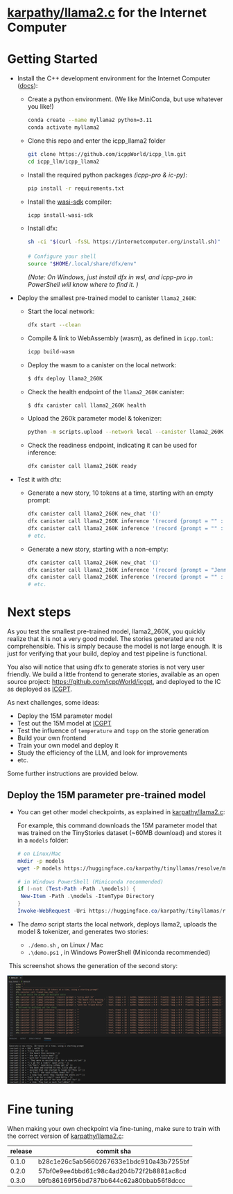 # [karpathy/llama2.c](https://github.com/karpathy/llama2.c) for the Internet Computer

# Getting Started

- Install the C++ development environment for the Internet Computer ([docs](https://docs.icpp.world/installation.html)):
  - Create a python environment. (We like MiniConda, but use whatever you like!)
    ```bash
    conda create --name myllama2 python=3.11
    conda activate myllama2 
    ```
  - Clone this repo and enter the icpp_llama2 folder
    ```bash
    git clone https://github.com/icppWorld/icpp_llm.git
    cd icpp_llm/icpp_llama2
    ```
  - Install the required python packages *(icpp-pro & ic-py)*:
    ```bash
    pip install -r requirements.txt
    ```
  - Install the [wasi-sdk](https://github.com/WebAssembly/wasi-sdk) compiler:
    ```bash
    icpp install-wasi-sdk
    ```
  - Install dfx:
    ```bash
    sh -ci "$(curl -fsSL https://internetcomputer.org/install.sh)"
    
    # Configure your shell
    source "$HOME/.local/share/dfx/env"
    ```
    *(Note: On Windows, just install dfx in wsl, and icpp-pro in PowerShell will know where to find it. )*
  
- Deploy the smallest pre-trained model to canister `llama2_260K`:
  - Start the local network:
    ```bash
    dfx start --clean
    ```
  - Compile & link to WebAssembly (wasm), as defined in `icpp.toml`:
    ```bash
    icpp build-wasm
    ```
  - Deploy the wasm to a canister on the local network:
    ```bash
    $ dfx deploy llama2_260K
    ```
  - Check the health endpoint of the `llama2_260K` canister:
    ```bash
    $ dfx canister call llama2_260K health
    ```
  - Upload the 260k parameter model & tokenizer:
    ```bash
    python -m scripts.upload --network local --canister llama2_260K --model stories260K/stories260K.bin --tokenizer stories260K/tok512.bin
    ```
  - Check the readiness endpoint, indicating it can be used for inference:
    ```bash
    dfx canister call llama2_260K ready
    ```

- Test it with dfx:  
  - Generate a new story, 10 tokens at a time, starting with an empty prompt:
    ```bash
    dfx canister call llama2_260K new_chat '()'
    dfx canister call llama2_260K inference '(record {prompt = "" : text; steps = 10 : nat64; temperature = 0.9 : float32; topp = 0.9 : float32; rng_seed = 0 : nat64;})'
    dfx canister call llama2_260K inference '(record {prompt = "" : text; steps = 10 : nat64; temperature = 0.9 : float32; topp = 0.9 : float32; rng_seed = 0 : nat64;})'
    # etc.
    ```
  - Generate a new story, starting with a non-empty:
    ```bash
    dfx canister call llama2_260K new_chat '()'
    dfx canister call llama2_260K inference '(record {prompt = "Jenny climbed in a tree" : text; steps = 10 : nat64; temperature = 0.9 : float32; topp = 0.9 : float32; rng_seed = 0 : nat64;})'
    dfx canister call llama2_260K inference '(record {prompt = "" : text; steps = 10 : nat64; temperature = 0.9 : float32; topp = 0.9 : float32; rng_seed = 0 : nat64;})'
    # etc.
    ```

# Next steps

As you test the smallest pre-trained model, llama2_260K, you quickly realize that it is not a very good model. The stories generated are not comprehensible. This is simply because the model is not large enough. It is just for verifying that your build, deploy and test pipeline is functional.

You also will notice that using dfx to generate stories is not very user friendly. We build a little frontend to generate stories, available as an open source project: https://github.com/icppWorld/icgpt, and deployed to the IC as deployed as [ICGPT](https://icgpt.icpp.world/).

As next challenges, some ideas:
- Deploy the 15M parameter model
- Test out the 15M model at [ICGPT](https://icgpt.icpp.world/)
- Test the influence of `temperature` and `topp` on the storie generation
- Build your own frontend
- Train your own model and deploy it
- Study the efficiency of the LLM, and look for improvements
- etc.

Some further instructions are provided below.

## Deploy the 15M parameter pre-trained model

- You can get other model checkpoints, as explained in [karpathy/llama2.c](https://github.com/karpathy/llama2.c):

   For example, this command downloads the 15M parameter model that was trained on the TinyStories dataset (~60MB download) and stores it in a `models` folder:

   ```bash
   # on Linux/Mac
   mkdir -p models
   wget -P models https://huggingface.co/karpathy/tinyllamas/resolve/main/stories15M.bin
   ```

   ```powershell
   # in Windows PowerShell (Miniconda recommended)
   if (-not (Test-Path -Path .\models)) {
    New-Item -Path .\models -ItemType Directory
   }
   Invoke-WebRequest -Uri https://huggingface.co/karpathy/tinyllamas/resolve/main/stories15M.bin -OutFile .\models\stories15M.bin
   ```

- The *demo* script starts the local network, deploys llama2, uploads the model & tokenizer, and generates two stories:
  - `./demo.sh`  , on Linux / Mac
  - `.\demo.ps1` , in Windows PowerShell (Miniconda recommended)

​        This screenshot shows the generation of the second story:

![icpp_llama2_without_limits](../assets/icpp_llama2_without_limits.png)



# Fine tuning

  When making your own checkpoint via fine-tuning, make sure to train with the correct version of [karpathy/llama2.c](https://github.com/karpathy/llama2.c):

  | release | commit sha                                |
  | --------| ----------------------------------------- |
  | 0.1.0   |  b28c1e26c5ab5660267633e1bdc910a43b7255bf |
  | 0.2.0   |  57bf0e9ee4bbd61c98c4ad204b72f2b8881ac8cd |
  | 0.3.0   |  b9fb86169f56bd787bb644c62a80bbab56f8dccc |